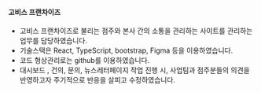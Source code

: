 #### 고비스 프랜차이즈
 - 고비스 프랜차이즈로 불리는 점주와 본사 간의 소통을 관리하는 사이트를 관리하는 업무를 담당하였습니다.
- 기술스택은 React, TypeScript, bootstrap, Figma 등을 이용하였습니다.
- 코드 형상관리로는 github를 이용하였습니다.
- 대시보드 , 건의, 문의, 뉴스레터페이지 작업 진행 시, 사업팀과 점주분들의 의견을 반영하고자 주기적으로 반응을 살피고  수정하였습니다. 
